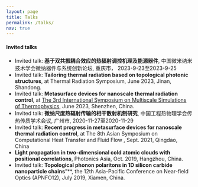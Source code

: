 ```yaml
---
layout: page
title: Talks
permalink: /talks/
nav: true
---
```


#### Invited talks
- Invited talk: **基于双共振耦合效应的热辐射调控机理及能源器件**, 中国微米纳米技术学会微纳器件与系统创新论坛, 重庆市， 2023-9-23至2023-9-25
- Invited talk: **Tailoring thermal radiation based on topological photonic structures**, at Thermal Radiation Symposium, June 2023, Jinan, Shandong.
- Invited talk: **Metasurface devices for nanoscale thermal radiation control**, at [The 3rd International Symposium on Multiscale Simulations of Thermophysics](http://www.ismsetp2021.com/), June 2023, Shenzhen, China. 
- Invited talk: **微纳尺度热辐射传输的相干散射机制研究**, 中国工程热物理学会传热传质学术会议, 广州市, 2020-11-27至2020-11-29
- Invited talk:	**Recent progress in metasurface devices for nanoscale thermal radiation control**, at The 8th Asian Symposium on Computational Heat Transfer and Fluid Flow , Sept. 2021, Qingdao, China
-  **Light propagation in two-dimensional cold atomic clouds with positional correlations**, Photonics Asia, Oct. 2019, Hangzhou, China. 
- Invited talk:	**Topological phonon polaritons in 1D silicon carbide nanoparticle chains**”**, the 12th Asia-Pacific Conference on Near-field Optics (APNFO12), July 2019, Xiamen, China.